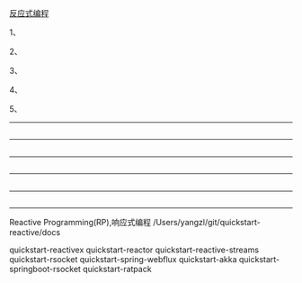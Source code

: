 [反应式编程](https://github.com/youngzil/quickstart-reactive)  
  
1、[](#)  

2、[](#)  

3、[](#)  

4、[](#)  

5、[](#)  
  
  
---------------------------------------------------------------------------------------------------------------------  
## 


---------------------------------------------------------------------------------------------------------------------  
## 


---------------------------------------------------------------------------------------------------------------------  
## 


---------------------------------------------------------------------------------------------------------------------  
## 


---------------------------------------------------------------------------------------------------------------------  
## 

---------------------------------------------------------------------------------------------------------------------  


Reactive Programming(RP),响应式编程
/Users/yangzl/git/quickstart-reactive/docs



quickstart-reactivex
quickstart-reactor
quickstart-reactive-streams
quickstart-rsocket
quickstart-spring-webflux
quickstart-akka
quickstart-springboot-rsocket
quickstart-ratpack




